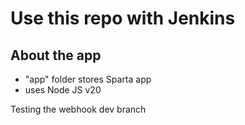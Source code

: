 # Use this repo with Jenkins

## About the app
- "app" folder stores Sparta app
- uses Node JS v20

Testing the webhook dev branch
